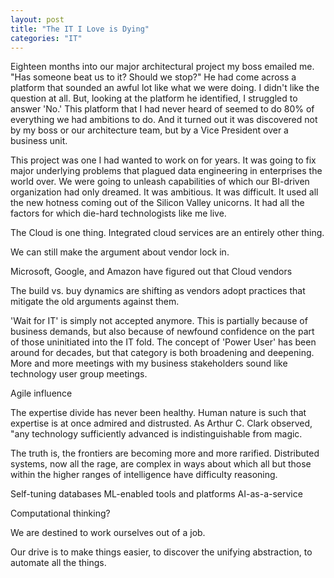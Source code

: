 ```yaml
---
layout: post
title: "The IT I Love is Dying"
categories: "IT"
---
```


Eighteen months into our major architectural project my boss emailed me. "Has someone beat us to it? Should we stop?" He had come across a platform that sounded an awful lot like what we were doing. I didn't like the question at all. But, looking at the platform he identified, I struggled to answer 'No.' This platform that I had never heard of seemed to do 80% of everything we had ambitions to do. And it turned out it was discovered not by my boss or our architecture team, but by a Vice President over a business unit.

This project was one I had wanted to work on for years. It was going to fix major underlying problems that plagued data engineering in enterprises the world over. We were going to unleash capabilities of which our BI-driven organization had only dreamed. It was ambitious. It was difficult. It used all the new hotness coming out of the Silicon Valley unicorns. It had all the factors for which die-hard technologists like me live. 

The Cloud is one thing. Integrated cloud services are an entirely other thing.

We can still make the argument about vendor lock in.

Microsoft, Google, and Amazon have figured out that Cloud vendors


The build vs. buy dynamics are shifting as vendors adopt practices that mitigate the old arguments against them.

'Wait for IT' is simply not accepted anymore. This is partially because of business demands, but also because of newfound confidence on the part of those uninitiated into the IT fold. The concept of 'Power User' has been around for decades, but that category is both broadening and deepening. More and more meetings with my business stakeholders sound like technology user group meetings. 

Agile influence

The expertise divide has never been healthy. Human nature is such that expertise is at once admired and distrusted. As Arthur C. Clark observed, "any technology sufficiently advanced is indistinguishable from magic.

The truth is, the frontiers are becoming more and more rarified. Distributed systems, now all the rage, are complex in ways about which all but those within the higher ranges of intelligence have difficulty reasoning. 

Self-tuning databases
ML-enabled tools and platforms
AI-as-a-service

Computational thinking?

We are destined to work ourselves out of a job.

Our drive is to make things easier, to discover the unifying abstraction, to automate all the things. 